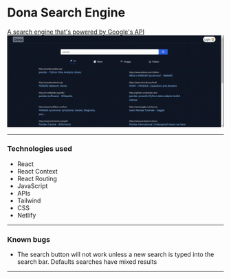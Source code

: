 # Dona Search Engine

<a href = "https://angry-easley-d39929.netlify.app">A search engine that's powered by Google's API</a>
<img src = "Readme-assets/website.gif" />

<hr />
<h3>Technologies used</h3>
<ul>
    <li>
        React
    </li>
    <li>
        React Context
    </li>
    <li>
        React Routing
    </li>
    <li>
        JavaScript
    </li>
    <li>
        APIs
    </li>
    <li>
        Tailwind
    </li>
    <li>
        CSS
    </li>
    <li>
        Netlify
    </li>
</ul>
<hr />
<h3>Known bugs</h3>
<ul>
    <li>
        The search button will not work unless a new search is typed into the search bar. Defaults searches have mixed results
    </li>
</ul>
<hr />
